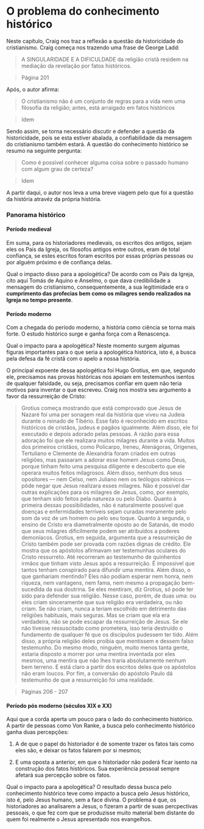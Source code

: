 # O problema do conhecimento histórico

Neste capítulo, Craig nos traz a reflexão a questão da historicidade do cristianismo. Craig começa nos trazendo uma frase de George Ladd:

> A SINGULARIDADE E A DIFICULDADE da religião cristã residem
na mediação da revelação por fatos históricos.

> Página 201

Após, o autor afirma:

> O cristianismo não é um conjunto de regras para a vida nem uma filosofia da religião; antes, está arraigado em fatos históricos

> Idem

Sendo assim, se torna necessário discutir e defender a questão da historicidade, pois se esta estiver abalada, a confiabilidade da mensagem do cristianismo também estará. A questão do conhecimento histórico se resumo na seguinte pergunta:

> Como é possível conhecer alguma coisa sobre o passado humano com algum grau
de certeza?

> Idem

A partir daqui, o autor nos leva a uma breve viagem pelo que foi a questão da história atravéz da própria história.

### Panorama histórico

#### Período medieval

Em suma, para os historiadores medievais, os escritos dos antigos, sejam eles os Pais da Igreja, os filosofos antigos entre outros, eram de total confiança, se estes escritos foram escritos por essas próprias pessoas ou por alguém próximo e de confiança delas.

Qual o impacto disso para a apologética? De acordo com os Pais da Igreja, cito aqui Tomás de Aquino e Anselmo, o que dava credibilidade a mensagem do cristianismo, consequentemente, a sua legitimidade era o **cumprimento das profecias bem como os milagres sendo realizados na Igreja no tempo presente**.

#### Período moderno

Com a chegada do período moderno, a história como ciência se torna mais forte. O estudo histórico surge e ganha força com a Renascença.

Qual o impacto para a apologética? Neste momento surgem algumas figuras importantes para o que seria a apologética histórica, isto é, a busca pela defesa da fé cristã com o apelo a nossa história.

O principal expoente dessa apologética foi Hugo Grotius, em que, segundo ele, precisamos nas provas históricas nos apoiam em testemunhos isentos de qualquer falsidade, ou seja, precisamos confiar em quem não teria motivos para inventar o que escreveu. Craig nos mostra seu argumento a favor da ressurreição de Cristo:

> Grotius começa mostrando que está comprovado que Jesus de Nazaré foi uma per­
sonagem real da história que viveu na Judeia durante o reinado de Tibério. Esse fato é reconhecido em escritos históricos de cristãos, judeus e pagãos igualmente. Além disso, ele foi executado e depois adorado pelas pessoas. A razão para essa adoração foi que ele realizara muitos milagres durante a vida. Muitos dos primeiros cristãos, como Policarpo, Ireneu, Atenágoras, Orígenes, Tertuliano e Clemente de Alexandria foram criados em outras religiões, mas passaram a adorar esse homem Jesus como Deus, porque tinham feito uma pesquisa diligente e descoberto que ele operara muitos feitos milagrosos. Além disso, nenhum dos seus opositores — nem Celso, nem Juliano nem os teólogos rabínicos — pôde negar que Jesus realizara esses milagres. Não é possível dar outras explicações para os milagres de Jesus, como, por exemplo, que tenham sido feitos pela natureza ou pelo Diabo. Quanto à primeira dessas possibilidades, não é naturalmente possível que doenças e enfermidades terríveis sejam curadas meramente pelo som da voz de um homem ou pelo seu toque. Quanto à segunda, o ensino de Cristo era diametralmente oposto ao de Sata­nás, de modo que seus milagres dificilmente podem ser atribuídos a poderes demoníacos. Grotius, em seguida, argumenta que a ressurreição de Cristo também pode ser provada com razões dignas de crédito. Ele mostra que os apóstolos afirmavam ser testemunhas
oculares do Cristo ressurreto. Até recorreram ao testemunho de quinhentos irmãos que tinham visto Jesus após a ressurreição. É impossível que tantos tenham conspirado para difundir uma mentira. Além disso, o que ganhariam mentindo? Eles não podiam esperar nem honra, nem riqueza, nem vantagens, nem fama, nem mesmo a propagação bem-sucedida da sua doutrina. Se eles mentiram, diz Grotius, só pode ter sido para defender sua religião. Nesse caso, porém, de duas uma: ou eles criam sinceramente que sua religião era verdadeira, ou não criam. Se não criam, nunca a teriam escolhido em detrimento das religiões habituais, mais seguras. Mas se criam que ela era verdadeira, não se pode escapar da ressurreição de Jesus. Se ele não tivesse ressuscitado como prometera, isso teria destruído o fundamento de qualquer fé que os discípulos pudessem ter tido. Além disso, a própria religião deles proibia que mentissem e dessem falso testemunho. Do mesmo modo, nin­guém, muito menos tanta gente, estaria disposto a morrer por uma mentira inventada por eles mesmos, uma mentira que não lhes traria absolutamente nenhum bem terreno. E está claro a partir dos escritos deles que os apóstolos não eram loucos. Por fim, a conversão do apóstolo Paulo dá testemunho de que a ressurreição foi uma realidade.

> Páginas 206 - 207

#### Período pós moderno (séculos XIX e XX)

Aqui que a corda aperta um pouco para o lado do conhecimento histórico. A partir de pessoas como Von Ranke, a busca pelo conhecimento histórico ganha duas percepções:

1. A de que o papel do historiador é de somente trazer os fatos tais como eles são, e deixar os fatos falarem por si mesmos;

2. E uma oposta a anterior, em que o historiador não poderá ficar isento na construção dos fatos históricos. Sua experiência pessoal sempre afetará sua percepção sobre os fatos.

Qual o impacto para a apologética? O resultado dessa busca pelo conhecimento histórico teve como impacto a busca pelo Jesus histórico, isto é, pelo Jesus humano, sem a face divina. O problema é que, os historiadores ao analisarem a Jesus, o fizeram a partir de suas percpectivas pessoais, o que fez com que se produzisse muito material bem distante do quem foi realmente o Jesus apresentado nos evangelhos.
